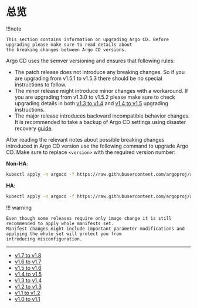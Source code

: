 # 总览

!!!note

    This section contains information on upgrading Argo CD. Before upgrading please make sure to read details about
    the breaking changes between Argo CD versions. 

Argo CD uses the semver versioning and ensures that following rules:

* The patch release does not introduce any breaking changes. So if you are upgrading from v1.5.1 to v1.5.3
 there should be no special instructions to follow.
* The minor release might introduce minor changes with a workaround. If you are upgrading from v1.3.0 to v1.5.2
please make sure to check upgrading details in  both [v1.3 to v1.4](./1.3-1.4.md)  and  [v1.4 to v1.5](./1.4-1.5.md)
 upgrading instructions.
 * The major release introduces backward incompatible behavior changes. It is recommended to take a backup of
 Argo CD settings using disaster recovery [guide](../disaster_recovery.md).

After reading the relevant notes about possible breaking changes introduced in Argo CD version use the following
command to upgrade Argo CD. Make sure to replace `<version>` with the required version number: 

**Non-HA**:

```bash
kubectl apply -n argocd -f https://raw.githubusercontent.com/argoproj/argo-cd/<version>/manifests/install.yaml
```

**HA**:
```bash
kubectl apply -n argocd -f https://raw.githubusercontent.com/argoproj/argo-cd/<version>/manifests/ha/install.yaml
```

!!! warning

    Even though some releases require only image change it is still recommended to apply whole manifests set.
    Manifest changes might include important parameter modifications and applying the whole set will protect you from
    introducing misconfiguration. 

<hr/>

* [v1.7 to v1.8](./1.7-1.8.md) 
* [v1.6 to v1.7](./1.6-1.7.md) 
* [v1.5 to v1.6](./1.5-1.6.md) 
* [v1.4 to v1.5](./1.4-1.5.md) 
* [v1.3 to v1.4](./1.3-1.4.md) 
* [v1.2 to v1.3](./1.2-1.3.md)
* [v1.1 to v1.2](./1.1-1.2.md) 
* [v1.0 to v1.1](./1.0-1.1.md) 
